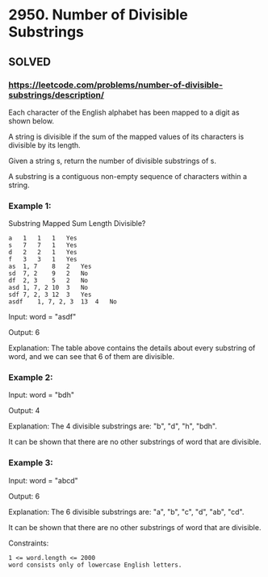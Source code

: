 # 2950. Number of Divisible Substrings

## SOLVED
### https://leetcode.com/problems/number-of-divisible-substrings/description/


Each character of the English alphabet has been mapped to a digit as shown below.

A string is divisible if the sum of the mapped values of its characters is divisible by its length.

Given a string s, return the number of divisible substrings of s.

A substring is a contiguous non-empty sequence of characters within a string.



### Example 1:

Substring	Mapped	Sum	Length	Divisible?

    a	1	1	1	Yes
    s	7	7	1	Yes
    d	2	2	1	Yes
    f	3	3	1	Yes
    as	1, 7	8	2	Yes
    sd	7, 2	9	2	No
    df	2, 3	5	2	No
    asd	1, 7, 2	10	3	No
    sdf	7, 2, 3	12	3	Yes
    asdf	1, 7, 2, 3	13	4	No

Input: word = "asdf"

Output: 6

Explanation: The table above contains the details about every substring of word, and we can see that 6 of them are divisible.

### Example 2:

Input: word = "bdh"

Output: 4

Explanation: The 4 divisible substrings are: "b", "d", "h", "bdh".

It can be shown that there are no other substrings of word that are divisible.


### Example 3:

Input: word = "abcd"

Output: 6

Explanation: The 6 divisible substrings are: "a", "b", "c", "d", "ab", "cd".

It can be shown that there are no other substrings of word that are divisible.



Constraints:

    1 <= word.length <= 2000
    word consists only of lowercase English letters.


